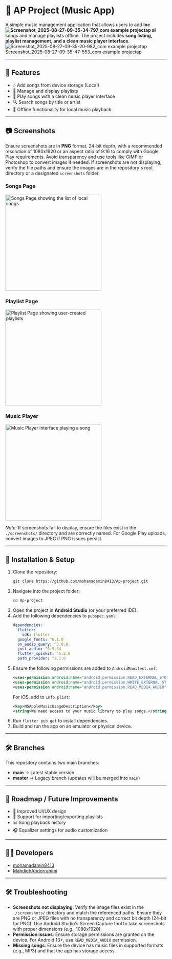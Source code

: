 # 🎵 AP Project (Music App)

A simple music management application that allows users to add **loc![Screenshot_2025-08-27-09-35-34-797_com example projectap](https://github.com/user-attachments/assets/1ded94cf-308e-4559-ae77-642b4f884764)
al** songs and manage playlists offline. The project includes **song listing, playlist management, and a clean music player interface**.![![Screenshot_2025-08-27-09-35-20-982_com example projectap](https://github.com/user-attachments/assets/3a14463b-da43-4c57-bbd9-8ebc8b2e53f7)
Screenshot_2025-08-27-09-35-47-553_com example projectap](https://github.com/user-attachments/assets/f39a405a-ea3f-4c44-a79a-b235720c68de)


---

## 📌 Features
- 🎶 Add songs from device storage (Local)
- 📂 Manage and display playlists
- 🎵 Play songs with a clean music player interface
- 🔍 Search songs by title or artist
- 📱 Offline functionality for local music playback

---

## 📷 Screenshots

Ensure screenshots are in **PNG** format, 24-bit depth, with a recommended resolution of 1080x1920 or an aspect ratio of 9:16 to comply with Google Play requirements. Avoid transparency and use tools like GIMP or Photoshop to convert images if needed. If screenshots are not displaying, verify the file paths and ensure the images are in the repository's root directory or a designated `screenshots` folder.

### Songs Page
<img src="./screenshots/Screenshot_SongsPage.png" width="300" alt="Songs Page showing the list of local songs"/>

### Playlist Page
<img src="./screenshots/Screenshot_PlaylistPage.png" width="300" alt="Playlist Page showing user-created playlists"/>

### Music Player
<img src="./screenshots/Screenshot_MusicPlayer.png" width="300" alt="Music Player interface playing a song"/>

*Note*: If screenshots fail to display, ensure the files exist in the `./screenshots/` directory and are correctly named. For Google Play uploads, convert images to JPEG if PNG issues persist.

---

## 🚀 Installation & Setup
1. Clone the repository:
   ```bash
   git clone https://github.com/mohamadamin8413/Ap-project.git
   ```
2. Navigate into the project folder:
   ```bash
   cd Ap-project
   ```
3. Open the project in **Android Studio** (or your preferred IDE).
4. Add the following dependencies to `pubspec.yaml`:
   ```yaml
   dependencies:
     flutter:
       sdk: flutter
     google_fonts: ^6.1.0
     on_audio_query: ^3.0.0
     just_audio: ^0.9.34
     flutter_spinkit: ^5.2.0
     path_provider: ^2.1.0
   ```
5. Ensure the following permissions are added to `AndroidManifest.xml`:
   ```xml
   <uses-permission android:name="android.permission.READ_EXTERNAL_STORAGE"/>
   <uses-permission android:name="android.permission.WRITE_EXTERNAL_STORAGE"/>
   <uses-permission android:name="android.permission.READ_MEDIA_AUDIO"/>
   ```
   For iOS, add to `Info.plist`:
   ```xml
   <key>NSAppleMusicUsageDescription</key>
   <string>We need access to your music library to play songs.</string>
   ```
6. Run `flutter pub get` to install dependencies.
7. Build and run the app on an emulator or physical device.

---

## 🛠 Branches
This repository contains two main branches:
- **main** → Latest stable version
- **master** → Legacy branch (updates will be merged into `main`)

---

## 📖 Roadmap / Future Improvements
- 🎨 Improved UI/UX design
- 🔄 Support for importing/exporting playlists
- 📊 Song playback history
- 🎧 Equalizer settings for audio customization

---

## 👨‍💻 Developers
- [mohamadamin8413](https://github.com/mohamadamin8413)
- [MahdiehAbdorrahimi](https://github.com/MahdiehAbdorrahimi)

---

## 🛠 Troubleshooting
- **Screenshots not displaying**: Verify the image files exist in the `./screenshots/` directory and match the referenced paths. Ensure they are PNG or JPEG files with no transparency and correct bit depth (24-bit for PNG). Use Android Studio's Screen Capture tool to take screenshots with proper dimensions (e.g., 1080x1920).
- **Permission issues**: Ensure storage permissions are granted on the device. For Android 13+, use `READ_MEDIA_AUDIO` permission.
- **Missing songs**: Ensure the device has music files in supported formats (e.g., MP3) and that the app has storage access.
